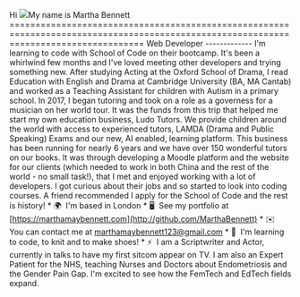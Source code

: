 Hi ![](https://user-images.githubusercontent.com/18350557/176309783-0785949b-9127-417c-8b55-ab5a4333674e.gif)My name is Martha Bennett ======================================================================================================================================  Web Developer -------------  I'm learning to code with School of Code on their bootcamp. It's been a whirlwind few months and I've loved meeting other developers and trying something new. After studying Acting at the Oxford School of Drama, I read Education with English and Drama at Cambridge University (BA, MA Cantab) and worked as a Teaching Assistant for children with Autism in a primary school. In 2017, I began tutoring and took on a role as a governess for a musician on her world tour. It was the funds from this trip that helped me start my own education business, Ludo Tutors. We provide children around the world with access to experienced tutors, LAMDA (Drama and Public Speaking) Exams and our new, AI enabled, learning platform. This business has been running for nearly 6 years and we have over 150 wonderful tutors on our books. It was through developing a Moodle platform and the website for our clients (which needed to work in both China and the rest of the world - no small task!), that I met and enjoyed working with a lot of developers. I got curious about their jobs and so started to look into coding courses. A friend recommended I apply for the School of Code and the rest is history!  * 🌍  I'm based in London * 🖥️  See my portfolio at [https://marthamaybennett.com](http://github.com/MarthaBennett) * ✉️  You can contact me at [marthamaybennett123@gmail.com](mailto:marthamaybennett123@gmail.com) * 🧠  I'm learning to code, to knit and to make shoes! * ⚡  I am a Scriptwriter and Actor, currently in talks to have my first sitcom appear on TV. I am also an Expert Patient for the NHS, teaching Nurses and Doctors about Endometriosis and the Gender Pain Gap. I'm excited to see how the FemTech and EdTech fields expand.


